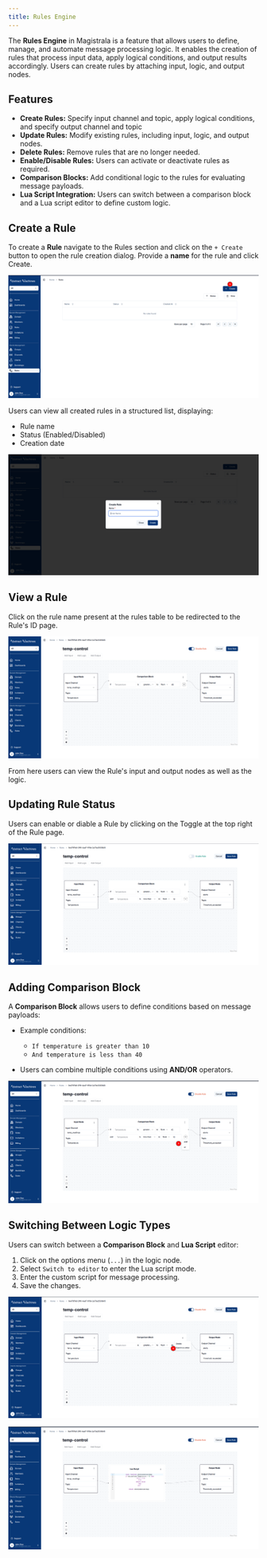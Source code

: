 ```yaml
---
title: Rules Engine
---
```


The **Rules Engine** in Magistrala is a feature that allows users to define, manage, and automate message processing logic.
It enables the creation of rules that process input data, apply logical conditions, and output results accordingly.
Users can create rules by attaching input, logic, and output nodes.

## Features

- **Create Rules:** Specify input channel and topic, apply logical conditions, and specify output channel and topic
- **Update Rules:** Modify existing rules, including input, logic, and output nodes.
- **Delete Rules:** Remove rules that are no longer needed.
- **Enable/Disable Rules:** Users can activate or deactivate rules as required.
- **Comparison Blocks:** Add conditional logic to the rules for evaluating message payloads.
- **Lua Script Integration:** Users can switch between a comparison block and a Lua script editor to define custom logic.

## **Create a Rule**

To create a **Rule** navigate to the Rules section and click on the `+ Create` button to open the rule creation dialog. Provide a **name** for the rule and click Create.

![Create a new Rule](../img/rules/create-rule.png)

Users can view all created rules in a structured list, displaying:

- Rule name
- Status (Enabled/Disabled)
- Creation date

![Create a Rule Dialog](../img/rules/create-rule-dialog.png)

## **View a Rule**

Click on the rule name present at the rules table to be redirected to the Rule's ID page.

![View a Rule](../img/rules/view-rule.png)

From here users can view the Rule's input and output nodes as well as the logic.

## **Updating Rule Status**

Users can enable or diable a Rule by clicking on the Toggle at the top right of the Rule page.

![Update Rule Status](../img/rules/disabled-rule.png)

## **Adding Comparison Block**

A **Comparison Block** allows users to define conditions based on message payloads:

- Example conditions:

  - `If temperature is greater than 10`
  - `And temperature is less than 40`

- Users can combine multiple conditions using **AND/OR** operators.

![Add multiple conditions](../img/rules/add-multiple-conditions.png)

## **Switching Between Logic Types**

Users can switch between a **Comparison Block** and **Lua Script** editor:

1. Click on the options menu (`...`) in the logic node.
2. Select `Switch to editor` to enter the Lua script mode.
3. Enter the custom script for message processing.
4. Save the changes.

![Switch to Editor](../img/rules/switch-to-editor.png)

![Switched to Editor](../img/rules/switched-to-editor.png)
